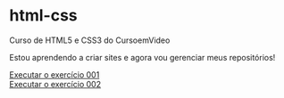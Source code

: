 # html-css
 Curso de HTML5 e CSS3 do CursoemVideo

Estou aprendendo a criar sites e agora vou gerenciar meus repositórios!

<a href="https://joaobrunobatista.github.io/html-css/exercicios/ex001/index.html">Executar o exercício 001</a> <br>
<a href="https://joaobrunobatista.github.io/html-css/exercicios/ex002/index.html">Executar o exercício 002</a>